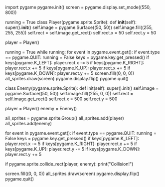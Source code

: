 import pygame
pygame.init()
screen = pygame.display.set_mode((550, 800))

running = True
class Player(pygame.sprite.Sprite):
    def __init__(self):
        super().__init__()
        self.image = pygame.Surface((50, 50))
        self.image.fill((255, 255, 255))
        self.rect = self.image.get_rect()
        self.rect.x = 50
        self.rect.y = 50

player = Player()

running = True
while running:
    for event in pygame.event.get():
        if event.type == pygame.QUIT:
            running = False
    keys = pygame.key.get_pressed()
    if keys[pygame.K_LEFT]:
        player.rect.x -= 5
    if keys[pygame.K_RIGHT]:
        player.rect.x += 5
    if keys[pygame.K_UP]:
        player.rect.x += 5
    if keys[pygame.K_DOWN]:
        player.rect.y += 5
screen.fill((0, 0, 0))
all_sprites.draw(screen)
pygame.display.flip()
pygame.quit()

class Enemy(pygame.sprite.Sprite):
  def init(self):
     super().init()
     self.image = pygame.Surface((50, 50))
     self.image.fill((255, 0, 0))
     self.rect = self.image.get_rect()
     self.rect.x = 500
     self.rect.y = 500

player = Player()
enemy = Enemy()

all_sprites = pygame.sprite.Group()
all_sprites.add(player)
all_sprites.add(enemy)

   for event in pygame.event.get():
      if event.type == pygame.QUIT:
         running = False
keys = pygame.key.get_pressed()
if keys[pygame.K_LEFT]:
    player.rect.x -= 5
if keys[pygame.K_RIGHT]:
    player.rect.x += 5
if keys[pygame.K_UP]:
    player.rect.y -= 5
if keys[pygame.K_DOWN]:
    player.rect.y += 5

if pygame.sprite.collide_rect(player, enemy):
    print("Collision!")

screen.fill((0, 0, 0))
all_sprites.draw(screen)
pygame.display.flip()
pygame.quit()




